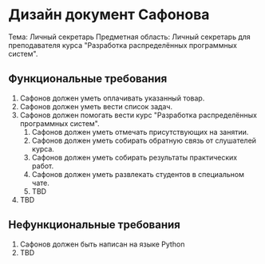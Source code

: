# Дизайн документ Сафонова

Тема: Личный секретарь
Предметная область: Личный секретарь для преподавателя курса "Разработка распределённых программных систем".

## Функциональные требования

1. Сафонов должен уметь оплачивать указанный товар.
2. Сафонов должен уметь вести список задач.
3. Сафонов должен помогать вести курс "Разработка распределённых программных систем".
   1. Сафонов должен уметь отмечать присутствующих на занятии.
   2. Сафонов должен уметь собирать обратную связь от слушателей курса.
   3. Сафонов должен уметь собирать результаты практических работ.
   4. Сафонов должен уметь развлекать студентов в специальном чате.
   5. TBD
4. TBD

## Нефункциональные требования

1. Сафонов должен быть написан на языке Python
2. TBD
